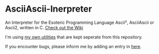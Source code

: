 # AsciiAscii-Inerpreter
An Interpreter for the Esoteric Programming Language Ascii², AsciiAscii or Ascii2, written in C.
[Check out the Wiki](https://esolangs.org/wiki/Ascii%C2%B2)

I'm using [my own utilities](https://github.com/rphii/c-utils) that are kept seperate from this repository.

If you encounter bugs, please inform me by adding an entry in [here](https://github.com/rphii/AsciiAscii-Interpreter/issues).
